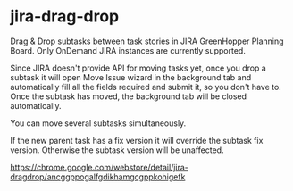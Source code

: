 jira-drag-drop
==============

Drag & Drop subtasks between task stories in JIRA GreenHopper Planning Board. 
Only OnDemand JIRA instances are currently supported.

Since JIRA doesn't provide API for moving tasks yet, 
once you drop a subtask it will open Move Issue wizard in the background tab and automatically 
fill all the fields required and submit it, so you don't have to. 
Once the subtask has moved, the background tab will be closed automatically. 

You can move several subtasks simultaneously.

If the new parent task has a fix version it will override the subtask fix version. 
Otherwise the subtask version will be unaffected.

https://chrome.google.com/webstore/detail/jira-dragdrop/ancggppogalfgdikhamgcgppkohigefk
